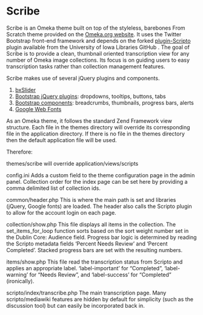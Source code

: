 Scribe
===========

Scribe is an Omeka theme built on top of the styleless, barebones From Scratch theme provided on the [Omeka.org website](http://omeka.org/add-ons/themes/from-scratch/). It uses the Twitter Bootstrap front-end framework and depends on the forked [plugin-Scripto](https://github.com/ui-libraries/plugin-Scripto) plugin available from the University of Iowa Libraries GitHub . The goal of Scribe is to provide a clean, thumbnail oriented transcription view for any number of Omeka image collections. Its focus is on guiding users to easy transcription tasks rather than collection management features.
 
Scribe makes use of several jQuery plugins and components.
 
1.    [bxSlider](http://bxslider.com/)
2.    [Bootstrap jQuery plugins](http://twitter.github.com/bootstrap/javascript.html): dropdowns, tooltips, buttons, tabs 
3.    [Bootstrap components](http://twitter.github.com/bootstrap/components.html): breadcrumbs, thumbnails, progress bars, alerts 	
4.    [Google Web Fonts](http://www.google.com/webfonts)     	
 
As an Omeka theme, it follows the standard Zend Framework view structure. Each file in the themes directory will override its corresponding file in the application directory. If there is no file in the themes directory then the default application file will be used.
 

Therefore:
 
themes/scribe will override application/views/scripts

config.ini
Adds a custom field to the theme configuration page in the admin panel. Collection order for the index page can be set here by providing a comma delimited list of collection ids.
 
common/header.php 
This is where the main path is set and libraries (jQuery, Google fonts) are loaded. The header also calls the Scripto plugin to allow for the account login on each page.
 
collection/show.php 
This file displays all items in the collection. The set_items_for_loop function sorts based on the sort weight number set in the Dublin Core: Audience field. Progress bar logic is determined by reading the Scripto metadata fields ‘Percent Needs Review’ and ‘Percent Completed’. Stacked progress bars are set with the resulting numbers.
 
items/show.php 
This file read the transcription status from Scripto and applies an appropriate label. ‘label-important’ for “Completed”, ‘label-warning’ for “Needs Review”, and ‘label-success’ for “Completed” (ironically).
 
scripto/index/transcribe.php 
The main transcription page. Many scripto/mediawiki features are hidden by default for simplicity (such as the discussion tool) but can easily be incorporated back in.